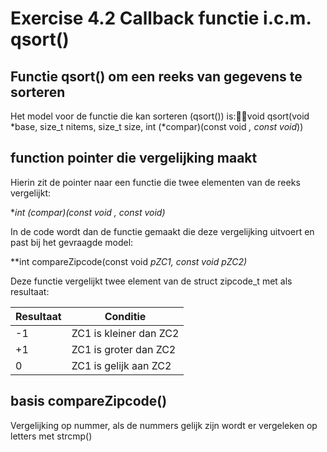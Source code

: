 # Exercise 4.2 Callback functie i.c.m. qsort()
## Functie qsort() om een reeks van gegevens te sorteren
Het model voor de functie die kan sorteren (qsort()) is:void qsort(void *base, size_t nitems, size_t size, int (*compar)(const void *, const void*))

## function pointer die vergelijking maakt
Hierin zit de pointer naar een functie die twee elementen van de reeks vergelijkt:

**int (*compar)(const void *, const void*)**

In de code wordt dan de functie gemaakt die deze vergelijking uitvoert en past bij het gevraagde model:

**int compareZipcode(const void *pZC1, const void *pZC2)**

Deze functie vergelijkt twee element van de struct zipcode_t met als resultaat:

|Resultaat|Conditie               |
|---------|-----------------------|
|-1       |ZC1 is kleiner dan ZC2 |
|+1       |ZC1 is groter dan ZC2  |
|0        |ZC1 is gelijk aan ZC2  |

## basis compareZipcode()

Vergelijking op nummer, als de nummers gelijk zijn wordt er vergeleken op letters met strcmp()
